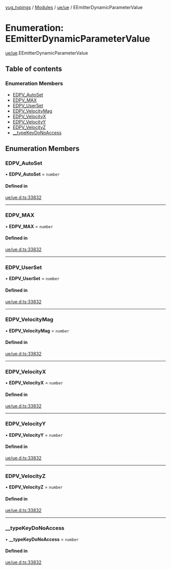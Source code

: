 [yug_typings](../README.md) / [Modules](../modules.md) / [ue/ue](../modules/ue_ue.md) / EEmitterDynamicParameterValue

# Enumeration: EEmitterDynamicParameterValue

[ue/ue](../modules/ue_ue.md).EEmitterDynamicParameterValue

## Table of contents

### Enumeration Members

- [EDPV\_AutoSet](ue_ue.EEmitterDynamicParameterValue.md#edpv_autoset)
- [EDPV\_MAX](ue_ue.EEmitterDynamicParameterValue.md#edpv_max)
- [EDPV\_UserSet](ue_ue.EEmitterDynamicParameterValue.md#edpv_userset)
- [EDPV\_VelocityMag](ue_ue.EEmitterDynamicParameterValue.md#edpv_velocitymag)
- [EDPV\_VelocityX](ue_ue.EEmitterDynamicParameterValue.md#edpv_velocityx)
- [EDPV\_VelocityY](ue_ue.EEmitterDynamicParameterValue.md#edpv_velocityy)
- [EDPV\_VelocityZ](ue_ue.EEmitterDynamicParameterValue.md#edpv_velocityz)
- [\_\_typeKeyDoNoAccess](ue_ue.EEmitterDynamicParameterValue.md#__typekeydonoaccess)

## Enumeration Members

### EDPV\_AutoSet

• **EDPV\_AutoSet** = `number`

#### Defined in

[ue/ue.d.ts:33832](https://github.com/YugMetaverse/yug_typings/blob/b7d9b19/ue/ue.d.ts#L33832)

___

### EDPV\_MAX

• **EDPV\_MAX** = `number`

#### Defined in

[ue/ue.d.ts:33832](https://github.com/YugMetaverse/yug_typings/blob/b7d9b19/ue/ue.d.ts#L33832)

___

### EDPV\_UserSet

• **EDPV\_UserSet** = `number`

#### Defined in

[ue/ue.d.ts:33832](https://github.com/YugMetaverse/yug_typings/blob/b7d9b19/ue/ue.d.ts#L33832)

___

### EDPV\_VelocityMag

• **EDPV\_VelocityMag** = `number`

#### Defined in

[ue/ue.d.ts:33832](https://github.com/YugMetaverse/yug_typings/blob/b7d9b19/ue/ue.d.ts#L33832)

___

### EDPV\_VelocityX

• **EDPV\_VelocityX** = `number`

#### Defined in

[ue/ue.d.ts:33832](https://github.com/YugMetaverse/yug_typings/blob/b7d9b19/ue/ue.d.ts#L33832)

___

### EDPV\_VelocityY

• **EDPV\_VelocityY** = `number`

#### Defined in

[ue/ue.d.ts:33832](https://github.com/YugMetaverse/yug_typings/blob/b7d9b19/ue/ue.d.ts#L33832)

___

### EDPV\_VelocityZ

• **EDPV\_VelocityZ** = `number`

#### Defined in

[ue/ue.d.ts:33832](https://github.com/YugMetaverse/yug_typings/blob/b7d9b19/ue/ue.d.ts#L33832)

___

### \_\_typeKeyDoNoAccess

• **\_\_typeKeyDoNoAccess** = `number`

#### Defined in

[ue/ue.d.ts:33832](https://github.com/YugMetaverse/yug_typings/blob/b7d9b19/ue/ue.d.ts#L33832)

